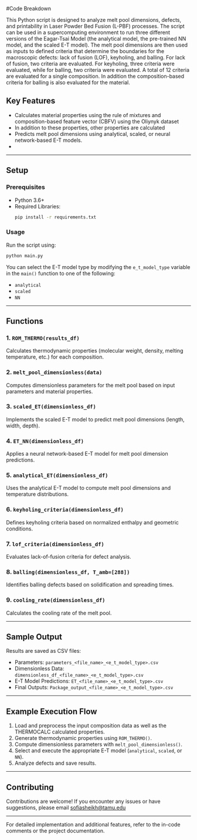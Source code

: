 #Code Breakdown



This Python script is designed to analyze melt pool dimensions, defects, and printability in Laser Powder Bed Fusion (L-PBF) processes. The script can be used in a supercomputing environment to run three different versions of the Eagar-Tsai Model (the analytical model, the pre-trained NN model, and the scaled E-T model). The melt pool dimensions are then used as inputs to defined criteria that determine the boundaries for the macroscopic defects: lack of fusion (LOF), keyholing, and balling. For lack of fusion, two criteria are evaluated. For keyholing, three criteria were evaluated, while for balling, two criteria were evaluated. A total of 12 criteria are evaluated for a single composition. In addition the composition-based criteria for balling is also evaluated for the material. 

## Key Features
- Calculates material properties using the rule of mixtures and composition-based feature vector (CBFV) using the Oliynyk dataset
- In addition to these properties, other properties are calculated
- Predicts melt pool dimensions using analytical, scaled, or neural network-based E-T models.
- 


---

## Setup

### Prerequisites
- Python 3.6+
- Required Libraries:
  ```bash
  pip install -r requirements.txt

  ```

### Usage
Run the script using:
```bash
python main.py
```

You can select the E-T model type by modifying the `e_t_model_type` variable in the `main()` function to one of the following:
- `analytical`
- `scaled`
- `NN`

---

## Functions

### 1. `ROM_THERMO(results_df)`
Calculates thermodynamic properties (molecular weight, density, melting temperature, etc.) for each composition.

### 2. `melt_pool_dimensionless(data)`
Computes dimensionless parameters for the melt pool based on input parameters and material properties.

### 3. `scaled_ET(dimensionless_df)`
Implements the scaled E-T model to predict melt pool dimensions (length, width, depth).

### 4. `ET_NN(dimensionless_df)`
Applies a neural network-based E-T model for melt pool dimension predictions.

### 5. `analytical_ET(dimensionless_df)`
Uses the analytical E-T model to compute melt pool dimensions and temperature distributions.

### 6. `keyholing_criteria(dimensionless_df)`
Defines keyholing criteria based on normalized enthalpy and geometric conditions.

### 7. `lof_criteria(dimensionless_df)`
Evaluates lack-of-fusion criteria for defect analysis.

### 8. `balling(dimensionless_df, T_amb=[288])`
Identifies balling defects based on solidification and spreading times.

### 9. `cooling_rate(dimensionless_df)`
Calculates the cooling rate of the melt pool.

---


## Sample Output

Results are saved as CSV files:
- Parameters: `parameters_<file_name>_<e_t_model_type>.csv`
- Dimensionless Data: `dimensionless_df_<file_name>_<e_t_model_type>.csv`
- E-T Model Predictions: `ET_<file_name>_<e_t_model_type>.csv`
- Final Outputs: `Package_output_<file_name>_<e_t_model_type>.csv`

---

## Example Execution Flow

1. Load and preprocess the input composition data as well as the THERMOCALC calculated properties. 
2. Generate thermodynamic properties using `ROM_THERMO()`.
3. Compute dimensionless parameters with `melt_pool_dimensionless()`.
4. Select and execute the appropriate E-T model (`analytical`, `scaled`, or `NN`).
5. Analyze defects and save results.

---

## Contributing
Contributions are welcome! If you encounter any issues or have suggestions, please email sofiasheikh@tamu.edu

---

For detailed implementation and additional features, refer to the in-code comments or the project documentation.
